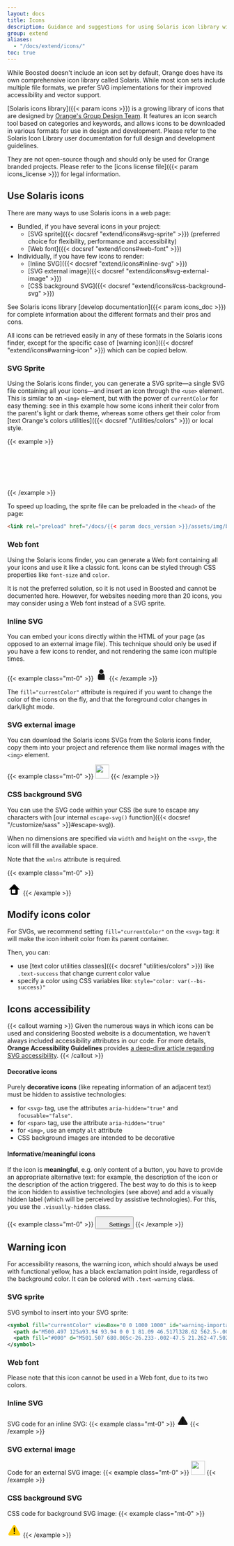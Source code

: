```yaml
---
layout: docs
title: Icons
description: Guidance and suggestions for using Solaris icon library with Boosted.
group: extend
aliases:
  - "/docs/extend/icons/"
toc: true
---
```


While Boosted doesn't include an icon set by default, Orange does have its own comprehensive icon library called Solaris. While most icon sets include multiple file formats, we prefer SVG implementations for their improved accessibility and vector support.

[Solaris icons library]({{< param icons >}}) is a growing library of icons that are designed by [Orange's Group Design Team](https://system.design.orange.com/).
It features an icon search tool based on categories and keywords, and allows icons to be downloaded in various formats for use in design and development.
Please refer to the Solaris Icon Library user documentation for full design and development guidelines.

They are not open-source though and should only be used for Orange branded projects. Please refer to the [icons license file]({{< param icons_license >}}) for legal information.

## Use Solaris icons

There are many ways to use Solaris icons in a web page:
- Bundled, if you have several icons in your project:
  - [SVG sprite]({{< docsref "extend/icons#svg-sprite" >}}) (preferred choice for flexibility, performance and accessibility)
  - [Web font]({{< docsref "extend/icons#web-font" >}})
- Individually, if you have few icons to render:
  - [Inline SVG]({{< docsref "extend/icons#inline-svg" >}})
  - [SVG external image]({{< docsref "extend/icons#svg-external-image" >}})
  - [CSS background SVG]({{< docsref "extend/icons#css-background-svg" >}})

See Solaris icons library [develop documentation]({{< param icons_doc >}}) for complete information about the different formats and their pros and cons.

All icons can be retrieved easily in any of these formats in the Solaris icons finder, except for the specific case of [warning icon]({{< docsref "extend/icons#warning-icon" >}}) which can be copied below.

### SVG Sprite

Using the Solaris icons finder, you can generate a SVG sprite—a single SVG file containing all your icons—and insert an icon through the `<use>` element.
This is similar to an `<img>` element, but with the power of `currentColor` for easy theming: see in this example how some icons inherit their color from the parent's light or dark theme, whereas some others get their color from [text Orange's colors utilities]({{< docsref "/utilities/colors" >}}) or local style.

{{< example >}}
<p class="p-2" data-bs-theme="light">
  <svg width="1.875em" height="1.875em" aria-hidden="true" focusable="false">
    <use xlink:href="/docs/{{< param docs_version >}}/assets/img/boosted-sprite.svg#settings"/>
  </svg>
  <svg width="1.875em" height="1.875em" class="text-body-tertiary" aria-hidden="true" focusable="false">
    <use xlink:href="/docs/{{< param docs_version >}}/assets/img/boosted-sprite.svg#trash"/>
  </svg>
  <svg width="1.875em" height="1.875em" class="text-info" aria-hidden="true" focusable="false">
    <use xlink:href="/docs/{{< param docs_version >}}/assets/img/boosted-sprite.svg#info"/>
  </svg>
  <svg width="1.875em" height="1.875em" class="text-success" aria-hidden="true" focusable="false">
    <use xlink:href="/docs/{{< param docs_version >}}/assets/img/boosted-sprite.svg#tick-confirmation"/>
  </svg>
  <svg width="1.875em" height="1.875em" class="text-warning" aria-hidden="true" focusable="false">
    <use xlink:href="/docs/{{< param docs_version >}}/assets/img/boosted-sprite.svg#warning-important-accessible"/>
  </svg>
  <svg width="1.875em" height="1.875em" class="text-danger" aria-hidden="true" focusable="false">
    <use xlink:href="/docs/{{< param docs_version >}}/assets/img/boosted-sprite.svg#error-severe"/>
  </svg>
</p>
<p class="p-2" data-bs-theme="dark">
  <svg width="1.875em" height="1.875em" aria-hidden="true" focusable="false">
    <use xlink:href="/docs/{{< param docs_version >}}/assets/img/boosted-sprite.svg#settings"/>
  </svg>
  <svg width="1.875em" height="1.875em" class="text-body-tertiary" aria-hidden="true" focusable="false">
    <use xlink:href="/docs/{{< param docs_version >}}/assets/img/boosted-sprite.svg#trash"/>
  </svg>
  <svg width="1.875em" height="1.875em" class="text-info" aria-hidden="true" focusable="false">
    <use xlink:href="/docs/{{< param docs_version >}}/assets/img/boosted-sprite.svg#info"/>
  </svg>
  <svg width="1.875em" height="1.875em" class="text-success" aria-hidden="true" focusable="false">
    <use xlink:href="/docs/{{< param docs_version >}}/assets/img/boosted-sprite.svg#tick-confirmation"/>
  </svg>
  <svg width="1.875em" height="1.875em" class="text-warning" aria-hidden="true" focusable="false">
    <use xlink:href="/docs/{{< param docs_version >}}/assets/img/boosted-sprite.svg#warning-important-accessible"/>
  </svg>
  <svg width="1.875em" height="1.875em" class="text-danger" aria-hidden="true" focusable="false">
    <use xlink:href="/docs/{{< param docs_version >}}/assets/img/boosted-sprite.svg#error-severe"/>
  </svg>
</p>
{{< /example >}}

To speed up loading, the sprite file can be preloaded in the `<head>` of the page:
```html
<link rel="preload" href="/docs/{{< param docs_version >}}/assets/img/boosted-sprite.svg" as="image" type="image/svg+xml">
```

### Web font

Using the Solaris icons finder, you can generate a Web font containing all your icons and use it like a classic font.
Icons can be styled through CSS properties like `font-size` and `color`.

It is not the preferred solution, so it is not used in Boosted and cannot be documented here. However, for websites needing more than 20 icons, you may consider using a Web font instead of a SVG sprite.

### Inline SVG

You can embed your icons directly within the HTML of your page (as opposed to an external image file). This technique should only be used if you have a few icons to render, and not rendering the same icon multiple times.

{{< example class="mt-0" >}}
<svg fill="currentColor" width="2em" height="2em" viewBox="0 0 1000 1000" aria-hidden="true" focusable="false">
  <path d="M656.7 422.409a229.96 229.96 0 0 1-315.39.008A224.95 224.95 0 0 0 224.064 615H224v210a100 100 0 0 0 100 100h450V620a224.94 224.94 0 0 0-117.3-197.591M679 255A180 180 0 1 1 499 75a180 180 0 0 1 180 180" style="fill-rule:evenodd"></path>
</svg>
{{< /example >}}

The `fill="currentColor"` attribute is required if you want to change the color of the icons on the fly, and that the foreground color changes in dark/light mode.

### SVG external image

You can download the Solaris icons SVGs from the Solaris icons finder, copy them into your project and reference them like normal images with the `<img>` element.

{{< example class="mt-0" >}}
<img src="/docs/{{< param docs_version >}}/assets/img/boosted-cross.svg" alt="" width="32" height="32">
{{< /example >}}

### CSS background SVG

You can use the SVG code within your CSS (be sure to escape any characters with [our internal `escape-svg()` function]({{< docsref "/customize/sass" >}}#escape-svg)).

When no dimensions are specified via `width` and `height` on the `<svg>`, the icon will fill the available space.

Note that the `xmlns` attribute is required.

{{< example class="mt-0" >}}
<style>
  .icon-home::before {
    content:"";
    display: inline-block;
    width: 2rem;
    height: 2rem;
    background-image: url("data:image/svg+xml,%3csvg xmlns='http://www.w3.org/2000/svg' viewBox='0 0 1000 1000'%3e%3cpath d='M553.478 147.416v.017a74.956 74.956 0 0 0-107.08.13v-.021L100 500h150v300a75 75 0 0 0 75 75h350a75 75 0 0 0 75-75V500h150ZM580 537.52V755H362.5a37.5 37.5 0 0 1-37.5-37.5V500h217.5a37.5 37.5 0 0 1 37.5 37.5v.02Z' /%3e%3c/svg%3e");
    background-size: contain;
    vertical-align: bottom;
  }
</style>
<span class="icon-home"></span>
{{< /example >}}

## Modify icons color

For SVGs, we recommend setting `fill="currentColor"` on the `<svg>` tag: it will make the icon inherit color from its parent container.

Then, you can:
- use [text color utilities classes]({{< docsref "utilities/colors" >}}) like `.text-success` that change current color value
- specify a color using CSS variables like: `style="color: var(--bs-success)"`

## Icons accessibility

{{< callout warning >}}
Given the numerous ways in which icons can be used and considering Boosted website is a documentation, we haven’t always included accessibility attributes in our code.
For more details, **Orange Accessibility Guidelines** provides [a deep-dive article regarding SVG accessibility](https://a11y-guidelines.orange.com/en/articles/accessible-svg/).
{{< /callout >}}

#### Decorative icons
Purely **decorative icons** (like repeating information of an adjacent text) must be hidden to assistive technologies:
- for `<svg>` tag, use the attributes `aria-hidden="true"` and `focusable="false"`.
- for `<span>` tag, use the attribute `aria-hidden="true"`
- for `<img>`, use an empty `alt` attribute
- CSS background images are intended to be decorative

#### Informative/meaningful icons
If the icon is **meaningful**, e.g. only content of a button, you have to provide an appropriate alternative text: for example, the description of the icon or the description of the action triggered.
The best way to do this is to keep the icon hidden to assistive technologies (see above) and add a visually hidden label (which will be perceived by assistive technologies).
For this, you use the `.visually-hidden` class.

{{< example class="mt-0" >}}
<button type="button" class="btn btn-icon btn-outline-secondary">
  <svg width="1.25rem" height="1.25rem" fill="currentColor" aria-hidden="true" focusable="false">
    <use xlink:href="/docs/{{< param docs_version >}}/assets/img/boosted-sprite.svg#settings"/>
  </svg>
  <span class="visually-hidden">Settings</span>
</button>
{{< /example >}}

## Warning icon

For accessibility reasons, the warning icon, which should always be used with functional yellow, has a black exclamation point inside, regardless of the background color. It can be colored with `.text-warning` class.

### SVG sprite
SVG symbol to insert into your SVG sprite:
```xml
<symbol fill="currentColor" viewBox="0 0 1000 1000" id="warning-important-accessible">
  <path d="M500.497 125a93.94 93.94 0 0 1 81.09 46.517l328.62 562.5-.008.005a93.709 93.709 0 0 1-81.09 140.983H171.887a93.71 93.71 0 0 1-81.09-140.983l.765-1.326.036-.062 327.8-561.117C436.254 142.707 467.122 125 500.497 125Z"/>
  <path fill="#000" d="M501.507 680.005c-26.233-.002-47.5 21.262-47.502 47.495s21.26 47.5 47.493 47.505a47.5 47.5 0 0 0 47.507-47.5c0-26.233-21.265-47.5-47.498-47.5m-.01-380.007c-26.238 0-47.507 21.27-47.507 47.507 0 .967.037 1.918.094 2.867l15.74 258.716.004.52c.288 17.092 14.355 23.53 31.667 23.53 17.486 0 31.662-6.568 31.67-24.05l15.7-258.121.057-.86a44 44 0 0 0 .082-2.602c0-26.238-21.27-47.507-47.507-47.507"/>
</symbol>
```

### Web font
Please note that this icon cannot be used in a Web font, due to its two colors.

### Inline SVG
SVG code for an inline SVG:
{{< example class="mt-0" >}}
<svg fill="currentColor" width="1.875em" height="1.875em" class="solaris-icon text-warning" viewBox="0 0 1000 1000" aria-hidden="true" focusable="false">
  <path d="M500.497 125a93.94 93.94 0 0 1 81.09 46.517l328.62 562.5-.008.005a93.709 93.709 0 0 1-81.09 140.983H171.887a93.71 93.71 0 0 1-81.09-140.983l.765-1.326.036-.062 327.8-561.117C436.254 142.707 467.122 125 500.497 125Z"/>
  <path fill="#000" d="M501.507 680.005c-26.233-.002-47.5 21.262-47.502 47.495s21.26 47.5 47.493 47.505a47.5 47.5 0 0 0 47.507-47.5c0-26.233-21.265-47.5-47.498-47.5m-.01-380.007c-26.238 0-47.507 21.27-47.507 47.507 0 .967.037 1.918.094 2.867l15.74 258.716.004.52c.288 17.092 14.355 23.53 31.667 23.53 17.486 0 31.662-6.568 31.67-24.05l15.7-258.121.057-.86a44 44 0 0 0 .082-2.602c0-26.238-21.27-47.507-47.507-47.507"/>
</svg>
{{< /example >}}

### SVG external image
Code for an external SVG image:
{{< example class="mt-0" >}}
<img src="/docs/{{< param docs_version >}}/assets/img/boosted-warning.svg" alt="" width="32" height="32">
{{< /example >}}

### CSS background SVG
CSS code for background SVG image:
{{< example class="mt-0" >}}
<style>
  .icon-warning {
    display: inline-block;
    width: 2rem;
    height: 2rem;
    background-image: url("data:image/svg+xml,%3csvg xmlns='http://www.w3.org/2000/svg' viewBox='0 0 1000 1000'%3e%3cpath fill='%23fc0' d='M500.497 125a93.94 93.94 0 0 1 81.09 46.517l328.62 562.5-.008.005a93.709 93.709 0 0 1-81.09 140.983H171.887a93.71 93.71 0 0 1-81.09-140.983l.765-1.326.036-.062 327.8-561.117C436.254 142.707 467.122 125 500.497 125Z' /%3e%3cpath d='M501.507 680.005c-26.233-.002-47.5 21.262-47.502 47.495s21.26 47.5 47.493 47.505a47.5 47.5 0 0 0 47.507-47.5c0-26.233-21.265-47.5-47.498-47.5m-.01-380.007c-26.238 0-47.507 21.27-47.507 47.507 0 .967.037 1.918.094 2.867l15.74 258.716.004.52c.288 17.092 14.355 23.53 31.667 23.53 17.486 0 31.662-6.568 31.67-24.05l15.7-258.121.057-.86a44 44 0 0 0 .082-2.602c0-26.238-21.27-47.507-47.507-47.507' fill='%23000'/%3e%3c/svg%3e");
    background-size: contain;
  }
</style>
<span class="icon-warning"></span>
{{< /example >}}
